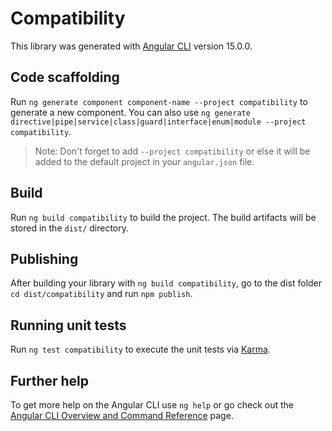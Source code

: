 # Compatibility

This library was generated with [Angular CLI](https://github.com/angular/angular-cli) version 15.0.0.

## Code scaffolding

Run `ng generate component component-name --project compatibility` to generate a new component. You can also use `ng generate directive|pipe|service|class|guard|interface|enum|module --project compatibility`.
> Note: Don't forget to add `--project compatibility` or else it will be added to the default project in your `angular.json` file. 

## Build

Run `ng build compatibility` to build the project. The build artifacts will be stored in the `dist/` directory.

## Publishing

After building your library with `ng build compatibility`, go to the dist folder `cd dist/compatibility` and run `npm publish`.

## Running unit tests

Run `ng test compatibility` to execute the unit tests via [Karma](https://karma-runner.github.io).

## Further help

To get more help on the Angular CLI use `ng help` or go check out the [Angular CLI Overview and Command Reference](https://angular.io/cli) page.
